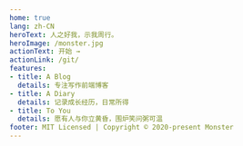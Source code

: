 ```yaml
---
home: true
lang: zh-CN
heroText: 人之好我，示我周行。
heroImage: /monster.jpg
actionText: 开始 →
actionLink: /git/
features:
- title: A Blog
  details: 专注写作前端博客
- title: A Diary
  details: 记录成长经历，日常所得
- title: To You
  details: 愿有人与你立黄昏，围炉笑问粥可温
footer: MIT Licensed | Copyright © 2020-present Monster
---
```

